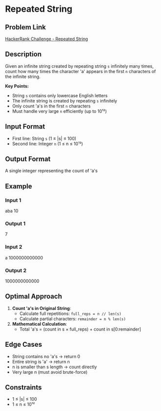 # Repeated String

## Problem Link
[HackerRank Challenge - Repeated String](https://www.hackerrank.com/contests/mountblue-technologies/challenges/repeated-string)

## Description
Given an infinite string created by repeating string `s` infinitely many times, count how many times the character 'a' appears in the first `n` characters of the infinite string.

**Key Points:**
- String `s` contains only lowercase English letters
- The infinite string is created by repeating `s` infinitely
- Only count 'a's in the first `n` characters
- Must handle very large `n` efficiently (up to 10¹²)

## Input Format
- First line: String `s` (1 ≤ |s| ≤ 100)
- Second line: Integer `n` (1 ≤ n ≤ 10¹²)

## Output Format
A single integer representing the count of 'a's

## Example
### Input 1
aba
10

### Output 1
7


### Input 2
a
1000000000000

### Output 2
1000000000000


## Optimal Approach
1. **Count 'a's in Original String**:
   - Calculate full repetitions: `full_reps = n // len(s)`
   - Calculate partial characters: `remainder = n % len(s)`
2. **Mathematical Calculation**:
   - Total 'a's = (count in s × full_reps) + count in s[0:remainder]

## Edge Cases
- String contains no 'a's → return 0
- Entire string is 'a' → return n
- n is smaller than s length → count directly
- Very large n (must avoid brute-force)

## Constraints
- 1 ≤ |s| ≤ 100
- 1 ≤ n ≤ 10¹²
